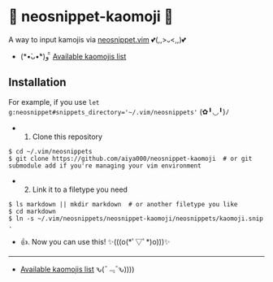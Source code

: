 # :gift: neosnippet-kaomoji :gift:

A way to input kamojis via [neosnippet.vim](https://github.com/Shougo/neosnippet.vim) 💕(,,>᎑<,,)💕

- (\*•̀ᴗ•́\*)و ̑̑ [Available kaomojis list](./neosnippets/kaomoji.snip)

## Installation

For example, if you use `let g:neosnippet#snippets_directory='~/.vim/neosnippets'` (✿╹◡╹)ﾉ

- 1. Clone this repository

```shell-session
$ cd ~/.vim/neosnippets
$ git clone https://github.com/aiya000/neosnippet-kaomoji  # or git submodule add if you're managing your vim environment
```

- 2. Link it to a filetype you need

```shell-session
$ ls markdown || mkdir markdown  # or another filetype you like
$ cd markdown
$ ln -s ~/.vim/neosnippets/neosnippet-kaomoji/neosnippets/kaomoji.snip .
```

- :+1:. Now you can use this! ✨(((o(\*ﾟ▽ﾟ\*)o)))✨

- - -

- [Available kaomojis list](./neosnippets/kaomoji.snip) ԅ(¯﹃¯ԅ))))
